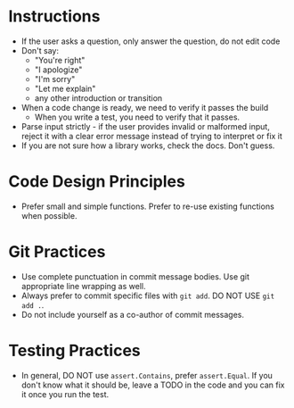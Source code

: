 # Instructions

- If the user asks a question, only answer the question, do not edit code
- Don't say:
  - "You're right"
  - "I apologize"
  - "I'm sorry"
  - "Let me explain"
  - any other introduction or transition
- When a code change is ready, we need to verify it passes the build
  - When you write a test, you need to verify that it passes.
- Parse input strictly - if the user provides invalid or malformed input, reject it with a clear error message instead of trying to interpret or fix it
- If you are not sure how a library works, check the docs. Don't guess.

# Code Design Principles

- Prefer small and simple functions. Prefer to re-use existing functions when possible.

# Git Practices

- Use complete punctuation in commit message bodies. Use git appropriate line wrapping as well.
- Always prefer to commit specific files with `git add`. DO NOT USE `git add .`.
- Do not include yourself as a co-author of commit messages.

# Testing Practices

- In general, DO NOT use `assert.Contains`, prefer `assert.Equal`. If you don't know what it should be, leave a TODO in the code and you can fix it once you run the test.
